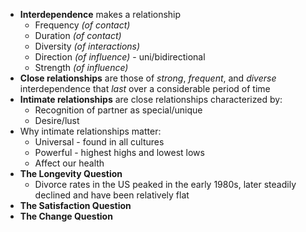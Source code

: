 * **Interdependence** makes a relationship
	* Frequency *(of contact)*
	* Duration *(of contact)*
	* Diversity *(of interactions)*
	* Direction *(of influence)* - uni/bidirectional
	* Strength *(of influence)*
* **Close relationships** are those of *strong*, *frequent*, and *diverse* interdependence that *last* over a considerable period of time
* **Intimate relationships** are close relationships characterized by:
	* Recognition of partner as special/unique
	* Desire/lust
* Why intimate relationships matter:
	* Universal - found in all cultures
	* Powerful - highest highs and lowest lows
	* Affect our health
* **The Longevity Question**
	* Divorce rates in the US peaked in the early 1980s, later steadily declined and have been relatively flat
* **The Satisfaction Question**
* **The Change Question**